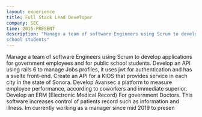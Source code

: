 ```yaml
---
layout: experience
title: Full Stack Lead Developer
company: SEC
time: 2015-PRESENT
description: "Manage a team of software Engineers using Scrum to develop applications for government employees and for public
school students"
---
```

Manage a team of software Engineers using Scrum to develop applications for government employees and for public
school students.
Develop an API using rails 6 to manage Jobs profiles, it uses jwt for authentication and has a svelte front-end.
Create an API for a KIOS that provides service in each city in the state of Sonora.
Develop Avansec a platform to measure employee performance, according to coworkers and immediate superior.
Develop an ERM (Electronic Medical Record) For government Doctors. This software increases control of patients record
such as information and illness.
Im currently working as a manager since mid 2019 to presen

